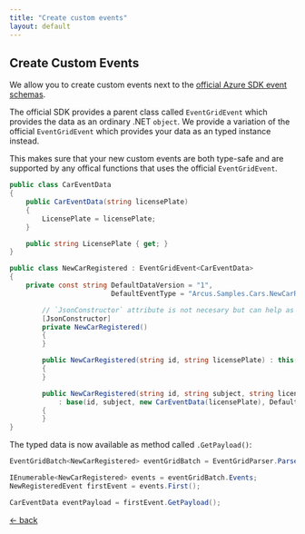 ```yaml
---
title: "Create custom events"
layout: default
---
```


## Create Custom Events
We allow you to create custom events next to the [official Azure SDK event schemas](https://docs.microsoft.com/en-us/dotnet/api/microsoft.azure.eventgrid.models?view=azure-dotnet).

The official SDK provides a parent class called `EventGridEvent` which provides the data as an ordinary .NET `object`.
We provide a variation of the official `EventGridEvent` which provides your data as an typed instance instead.

This makes sure that your new custom events are both type-safe and are supported by any offical functions that uses the official `EventGridEvent`.

```csharp
public class CarEventData
{
    public CarEventData(string licensePlate)
    {
        LicensePlate = licensePlate;
    }

    public string LicensePlate { get; }
}

public class NewCarRegistered : EventGridEvent<CarEventData>
{
    private const string DefaultDataVersion = "1", 
                         DefaultEventType = "Arcus.Samples.Cars.NewCarRegistered";

        // `JsonConstructor` attribute is not necesary but can help as documentation for the event.
        [JsonConstructor]
        private NewCarRegistered() 
        {
        }

        public NewCarRegistered(string id, string licensePlate) : this(id, "New registered car", licensePlate)
        {
        }

        public NewCarRegistered(string id, string subject, string licensePlate) 
            : base(id, subject, new CarEventData(licensePlate), DefaultDataVersion, DefaultEventType) 
        {
        }
}
```

The typed data is now available as method called `.GetPayload()`:

```csharp
EventGridBatch<NewCarRegistered> eventGridBatch = EventGridParser.Parse<NewCarRegistered>(rawEvent);

IEnumerable<NewCarRegistered> events = eventGridBatch.Events;
NewRegisteredEvent firstEvent = events.First();

CarEventData eventPayload = firstEvent.GetPayload();
```

[&larr; back](/arcus.eventgrid)
